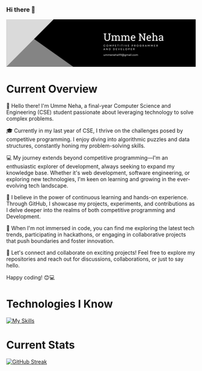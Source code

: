 ### Hi there 👋


![Banner](https://raw.githubusercontent.com/neharvard/neharvard/main/Black%20Modern%20Personal%20LinkedIn%20Banner.png)


# Current Overview


👋 Hello there! I'm Umme Neha, a final-year Computer Science and Engineering (CSE) student passionate about leveraging technology to solve complex problems.

🎓 Currently in my last year of CSE, I thrive on the challenges posed by competitive programming. I enjoy diving into algorithmic puzzles and data structures, constantly honing my problem-solving skills.

💻 My journey extends beyond competitive programming—I'm an enthusiastic explorer of development, always seeking to expand my knowledge base. Whether it's web development, software engineering, or exploring new technologies, I'm keen on learning and growing in the ever-evolving tech landscape.

🌟 I believe in the power of continuous learning and hands-on experience. Through GitHub, I showcase my projects, experiments, and contributions as I delve deeper into the realms of both competitive programming and Development.

🚀 When I'm not immersed in code, you can find me exploring the latest tech trends, participating in hackathons, or engaging in collaborative projects that push boundaries and foster innovation.

🔗 Let's connect and collaborate on exciting projects! Feel free to explore my repositories and reach out for discussions, collaborations, or just to say hello.

Happy coding! 😊💻


# Technologies I Know

[![My Skills](https://skillicons.dev/icons?i=js,html,css,c,c++)](https://skillicons.dev)


# Current Stats

[![GitHub Streak](https://github-readme-streak-stats.herokuapp.com?user=neharvard%20&theme=ayu-mirage)](https://git.io/streak-stats)


